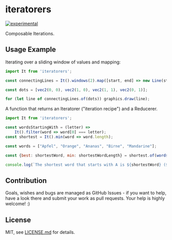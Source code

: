 # iteratorers

[![experimental](http://badges.github.io/stability-badges/dist/experimental.svg)](http://github.com/badges/stability-badges)

Composable Iterations.

## Usage Example

Iterating over a sliding window of values and mapping:
```javascript
import It from 'iteratorers';

const connectingLines = It().windows(2).map([start, end] => new Line(start, end));

const dots = [vec2(0, 0), vec2(1, 0), vec2(1, 1), vec2(0, 1)];

for (let line of connectingLines.of(dots)) graphics.draw(line);
```

A function that returns an Iteratorer ("iteration recipe") and a Reducerer.
```javascript
import It from 'iteratorers';

const wordsStartingWith = (letter) =>
    It().filter(word => word[0] === letter);
const shortest = It().min(word => word.length);

const words = ["Apfel", "Orange", "Ananas", "Birne", "Mandarine"];

const {best: shortestWord, min: shortestWordLength} = shortest.of(wordsStartingWith("A").of(words));

console.log(`The shortest word that starts with A is ${shortestWord} (${shortestWordLength} letters)`);
```

## Contribution

Goals, wishes and bugs are managed as GitHub Issues - if you want to help, have a look there and submit your work as pull requests.
Your help is highly welcome! :)

## License

MIT, see [LICENSE.md](http://github.com/citybound/iteratorers/blob/master/LICENSE.md) for details.
